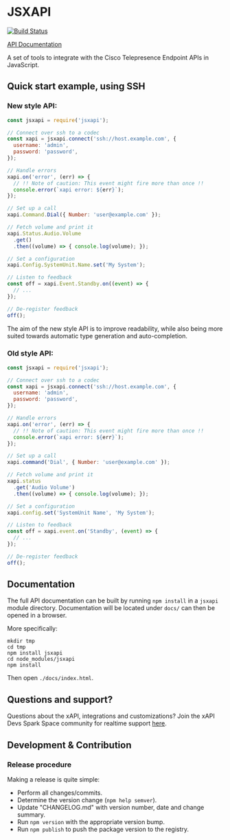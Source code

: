 # JSXAPI

[![Build Status](https://travis-ci.org/cisco-ce/jsxapi.svg?branch=master)](https://travis-ci.org/cisco-ce/jsxapi)

[API Documentation](https://cisco-ce.github.io/jsxapi/)

A set of tools to integrate with the Cisco Telepresence Endpoint APIs in
JavaScript.

## Quick start example, using SSH

### New style API:

``` javascript
const jsxapi = require('jsxapi');

// Connect over ssh to a codec
const xapi = jsxapi.connect('ssh://host.example.com', {
  username: 'admin',
  password: 'password',
});

// Handle errors
xapi.on('error', (err) => {
  // !! Note of caution: This event might fire more than once !!
  console.error(`xapi error: ${err}`);
});

// Set up a call
xapi.Command.Dial({ Number: 'user@example.com' });

// Fetch volume and print it
xapi.Status.Audio.Volume
  .get()
  .then((volume) => { console.log(volume); });

// Set a configuration
xapi.Config.SystemUnit.Name.set('My System');

// Listen to feedback
const off = xapi.Event.Standby.on((event) => {
  // ...
});

// De-register feedback
off();
```

The aim of the new style API is to improve readability, while also being more
suited towards automatic type generation and auto-completion.

### Old style API:

```javascript
const jsxapi = require('jsxapi');

// Connect over ssh to a codec
const xapi = jsxapi.connect('ssh://host.example.com', {
  username: 'admin',
  password: 'password',
});

// Handle errors
xapi.on('error', (err) => {
  // !! Note of caution: This event might fire more than once !!
  console.error(`xapi error: ${err}`);
});

// Set up a call
xapi.command('Dial', { Number: 'user@example.com' });

// Fetch volume and print it
xapi.status
  .get('Audio Volume')
  .then((volume) => { console.log(volume); });

// Set a configuration
xapi.config.set('SystemUnit Name', 'My System');

// Listen to feedback
const off = xapi.event.on('Standby', (event) => {
  // ...
});

// De-register feedback
off();
```

## Documentation

The full API documentation can be built by running `npm install` in a `jsxapi`
module directory. Documentation will be located under `docs/` can then be opened
in a browser.

More specifically:

```
mkdir tmp
cd tmp
npm install jsxapi
cd node_modules/jsxapi
npm install
```

Then open `./docs/index.html`.

## Questions and support?

Questions about the xAPI, integrations and customizations? Join the xAPI Devs
Spark Space community for realtime support [here](https://eurl.io/#rkp76XDrG).

## Development & Contribution

### Release procedure

Making a release is quite simple:

 * Perform all changes/commits.
 * Determine the version change (`npm help semver`).
 * Update "CHANGELOG.md" with version number, date and change summary.
 * Run `npm version` with the appropriate version bump.
 * Run `npm publish` to push the package version to the registry.
